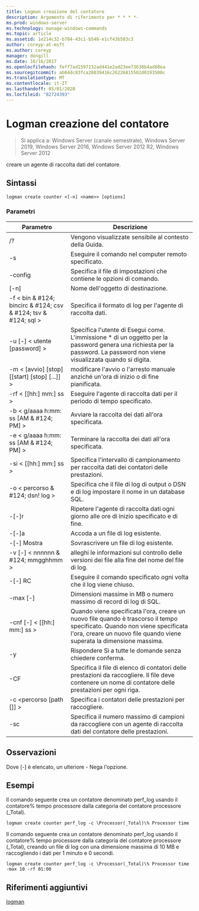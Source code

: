 ```yaml
---
title: Logman creazione del contatore
description: Argomento di riferimento per * * * *-
ms.prod: windows-server
ms.technology: manage-windows-commands
ms.topic: article
ms.assetid: 1e214c32-b704-43c1-b548-e1cf43b583c3
author: coreyp-at-msft
ms.author: coreyp
manager: dongill
ms.date: 10/16/2017
ms.openlocfilehash: feff7ad1597232ad441e2ad23ee73638b4ad68ea
ms.sourcegitcommit: ab64dc83fca28039416c26226815502d0193500c
ms.translationtype: MT
ms.contentlocale: it-IT
ms.lasthandoff: 05/01/2020
ms.locfileid: "82724393"
---
```

# <a name="logman-create-counter"></a>Logman creazione del contatore

> Si applica a: Windows Server (canale semestrale), Windows Server 2019, Windows Server 2016, Windows Server 2012 R2, Windows Server 2012

creare un agente di raccolta dati del contatore.  

## <a name="syntax"></a>Sintassi  
```  
logman create counter <[-n] <name>> [options]  
```  
### <a name="parameters"></a>Parametri  

|                    Parametro                     |                                                                               Descrizione                                                                               |
|--------------------------------------------------|-------------------------------------------------------------------------------------------------------------------------------------------------------------------------|
|                        /?                        |                                                                    Vengono visualizzate sensibile al contesto della Guida.                                                                     |
|                -s<computer name>                |                                                          Eseguire il comando nel computer remoto specificato.                                                          |
|                 -config <value>                  |                                                         Specifica il file di impostazioni che contiene le opzioni di comando.                                                         |
|                   [-n]<name>                    |                                                                       Nome dell'oggetto di destinazione.                                                                        |
| -f < bin & #124; bincirc & #124; csv & #124; tsv & #124; sql > |                                                            Specifica il formato di log per l'agente di raccolta dati.                                                             |
|             -u [-] < utente [password] >              | Specifica l'utente di Esegui come. L'immissione \* di un oggetto per la password genera una richiesta per la password. La password non viene visualizzata quando si digita. |
|    -m < [avvio] [stop] [[start] [stop] [...]] >    |                                                modificare l'avvio o l'arresto manuale anziché un'ora di inizio o di fine pianificata.                                                 |
|                -rf < [[hh:] mm:] ss >                |                                                        Eseguire l'agente di raccolta dati per il periodo di tempo specificato.                                                         |
|        -b < g/aaaa h:mm: ss [AM & #124; PM] >         |                                                              Avviare la raccolta dei dati all'ora specificata.                                                               |
|        -e < g/aaaa h:mm: ss [AM & #124; PM] >         |                                                               Terminare la raccolta dei dati all'ora specificata.                                                                |
|                -si < [[hh:] mm:] ss >                |                                                 Specifica l'intervallo di campionamento per raccolta dati dei contatori delle prestazioni.                                                  |
|              -o < percorso & #124; dsn! log >              |                                              Specifica che il file di log di output o DSN e di log impostare il nome in un database SQL.                                               |
|                      -[-]r                       |                                                  Ripetere l'agente di raccolta dati ogni giorno alle ore di inizio specificato e di fine.                                                  |
|                      -[-]a                       |                                                                     Accoda a un file di log esistente.                                                                     |
|                      -[-] Mostra                      |                                                                     Sovrascrivere un file di log esistente.                                                                     |
|           -v [-] < nnnnnn & #124; mmgghhmm >           |                                                   alleghi le informazioni sul controllo delle versioni dei file alla fine del nome del file di log.                                                   |
|                  -[-] RC<task>                   |                                                         Eseguire il comando specificato ogni volta che il log viene chiuso.                                                          |
|                 -max [-] <value>                  |                                                 Dimensioni massime in MB o numero massimo di record di log di SQL.                                                  |
|              -cnf [-] < [[hh:] mm:] ss >              |     Quando viene specificata l'ora, creare un nuovo file quando è trascorso il tempo specificato. Quando non viene specificata l'ora, creare un nuovo file quando viene superata la dimensione massima.     |
|                        -y                        |                                                             Rispondere Sì a tutte le domande senza chiedere conferma.                                                              |
|                  -CF<filename>                  |                       Specifica il file di elenco di contatori delle prestazioni da raccogliere. Il file deve contenere un nome di contatore delle prestazioni per ogni riga.                        |
|               -c <percorso [path []] >               |                                                              Specifica i contatori delle prestazioni per raccogliere.                                                               |
|                   -sc <value>                    |                                      Specifica il numero massimo di campioni da raccogliere con un agente di raccolta dati del contatore delle prestazioni.                                      |

## <a name="remarks"></a>Osservazioni  
Dove [-] è elencato, un ulteriore - Nega l'opzione.  
## <a name="examples"></a>Esempi  
Il comando seguente crea un contatore denominato perf_log usando il contatore% tempo processore dalla categoria del contatore processore (_Total).  
```  
logman create counter perf_log -c \Processor(_Total)\% Processor time  
```  
Il comando seguente crea un contatore denominato perf_log usando il contatore% tempo processore dalla categoria del contatore processore (_Total), creando un file di log con una dimensione massima di 10 MB e raccogliendo i dati per 1 minuto e 0 secondi.  
```  
logman create counter perf_log -c \Processor(_Total)\% Processor time -max 10 -rf 01:00  
```  
## <a name="additional-references"></a>Riferimenti aggiuntivi  
[logman](logman.md)  
